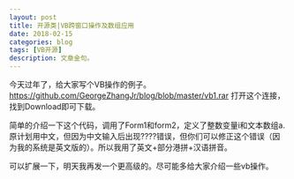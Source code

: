 ```yaml
---
layout: post
title: 开源类|VB跨窗口操作及数组应用
date: 2018-02-15
categories: blog
tags: [VB开源]
description: 文章金句。
---
```


今天过年了，给大家写个VB操作的例子。
https://github.com/GeorgeZhangJr/blog/blob/master/vb1.rar
打开这个连接，找到Download即可下载。

简单的介绍一下这个代码，调用了Form1和form2，定义了整数变量i和文本数组a.原计划用中文，但因为中文输入后出现????错误，但你们可以修正这个错误（因为我的系统是英文版的）。所以我用了英文+部分港拼+汉语拼音。

可以扩展一下，明天我再发一个更高级的。尽可能多给大家介绍一些vb操作。
